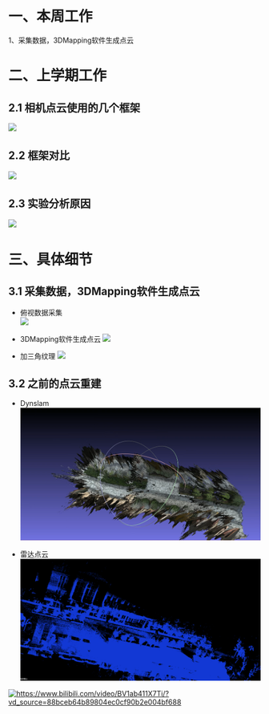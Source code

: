 # 一、本周工作
1、采集数据，3DMapping软件生成点云


# 二、上学期工作

## 2.1 相机点云使用的几个框架
![](https://github.com/Darren-pty/darren/blob/main/Learning%20of%20way/Semester/picture/2.png)

## 2.2 框架对比
![](https://github.com/Darren-pty/darren/blob/main/Learning%20of%20way/Semester/picture/3.png)

## 2.3 实验分析原因
![](https://github.com/Darren-pty/darren/blob/main/Learning%20of%20way/Semester/picture/4.png)

# 三、具体细节
## 3.1 采集数据，3DMapping软件生成点云
  - 俯视数据采集  
 ![](https://github.com/Darren-pty/darren/blob/main/Learning%20of%20way/Semester/picture/1.png)
 
  - 3DMapping软件生成点云
 ![](https://github.com/Darren-pty/darren/blob/main/Learning%20of%20way/Semester/picture/2.gif)
 
  - 加三角纹理
 ![](https://github.com/Darren-pty/darren/blob/main/Learning%20of%20way/Semester/picture/1.gif)
 
## 3.2 之前的点云重建
- Dynslam
 ![](https://github.com/ZYJ-Group/darren_pty/blob/main/darren_pty/pic(Ninth%20week)/26.png)

- 雷达点云
 ![](https://github.com/ZYJ-Group/darren_pty/blob/main/darren_pty/pic(Ninth%20week)/27.png)



<a href="https://www.bilibili.com/video/BV1ab411X7Ti/?vd_source=88bceb64b89804ec0cf90b2e004bf688"> <img src="http://www.dis.uniroma1.it/~labrococo/fsd/agricolmap_video_thumbnail.png" alt="https://www.bilibili.com/video/BV1ab411X7Ti/?vd_source=88bceb64b89804ec0cf90b2e004bf688" width="600">
